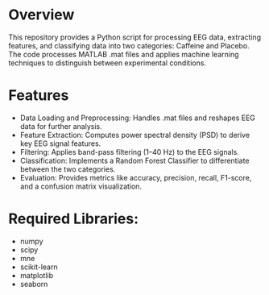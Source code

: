 # Overview

This repository provides a Python script for processing EEG data, extracting features, and classifying data into two categories: Caffeine and Placebo. The code processes MATLAB .mat files and applies machine learning techniques to distinguish between experimental conditions.

# Features

- Data Loading and Preprocessing: Handles .mat files and reshapes EEG data for further analysis.
- Feature Extraction: Computes power spectral density (PSD) to derive key EEG signal features.
- Filtering: Applies band-pass filtering (1–40 Hz) to the EEG signals.
- Classification: Implements a Random Forest Classifier to differentiate between the two categories.
- Evaluation: Provides metrics like accuracy, precision, recall, F1-score, and a confusion matrix visualization.

# Required Libraries:

- numpy
- scipy
- mne
- scikit-learn
- matplotlib
- seaborn
